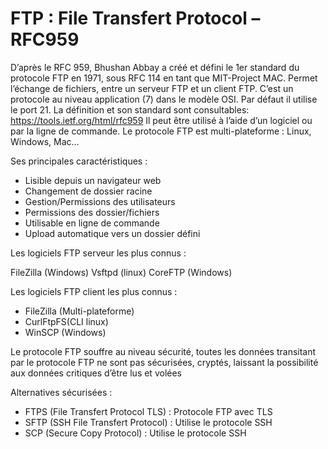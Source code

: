 FTP : File Transfert Protocol – RFC959
=

D’après le RFC 959, Bhushan Abbay a créé et défini le 1er standard du protocole FTP en 1971, sous RFC 114 en tant que MIT-Project MAC.
Permet l’échange de fichiers, entre un serveur FTP et un client FTP.
C’est un protocole au niveau application (7) dans le modèle OSI.
Par défaut il utilise le port 21.
La définition et son standard sont consultables: https://tools.ietf.org/html/rfc959
Il peut être utilisé à l’aide d’un logiciel ou par la ligne de commande.
Le protocole FTP est multi-plateforme : Linux, Windows, Mac…


Ses principales caractéristiques :

- Lisible depuis un navigateur web
- Changement de dossier racine
- Gestion/Permissions des utilisateurs
- Permissions des dossier/fichiers
- Utilisable en ligne de commande
- Upload automatique vers un dossier défini


Les logiciels FTP serveur les plus connus :

FileZilla (Windows)
Vsftpd (linux)
CoreFTP (Windows)


Les logiciels FTP client les plus connus :

- FileZilla (Multi-plateforme)
- CurlFtpFS(CLI linux)
- WinSCP (Windows)



Le protocole FTP souffre au niveau sécurité, toutes les données transitant par le protocole FTP ne sont pas sécurisées, cryptés, laissant la possibilité aux données critiques d’être lus et volées

Alternatives sécurisées :

- FTPS (File Transfert Protocol TLS) : Protocole FTP avec TLS
- SFTP (SSH File Transfert Protocol) : Utilise le protocole SSH
- SCP (Secure Copy Protocol) : Utilise le protocole SSH
